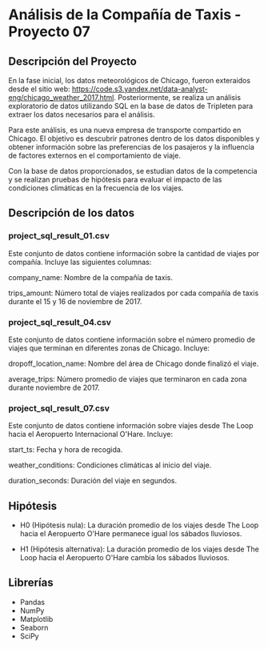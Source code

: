# Análisis de la Compañía de Taxis - Proyecto 07

## Descripción del Proyecto

En la fase inicial, los datos meteorológicos de Chicago, fueron exteraidos desde el sitio web: https://code.s3.yandex.net/data-analyst-eng/chicago_weather_2017.html. Posteriormente, se realiza un análisis exploratorio de datos utilizando SQL en la base de datos de Tripleten para extraer los datos necesarios para el análisis.

Para este análisis, es una nueva empresa de transporte compartido en Chicago. El objetivo es descubrir patrones dentro de los datos disponibles y obtener información sobre las preferencias de los pasajeros y la influencia de factores externos en el comportamiento de viaje.

Con la base de datos proporcionados, se estudian datos de la competencia y se realizan pruebas de hipótesis para evaluar el impacto de las condiciones climáticas en la frecuencia de los viajes.

## Descripción de los datos

### project_sql_result_01.csv

Este conjunto de datos contiene información sobre la cantidad de viajes por compañía. Incluye las siguientes columnas:

company_name: Nombre de la compañía de taxis.

trips_amount: Número total de viajes realizados por cada compañía de taxis durante el 15 y 16 de noviembre de 2017.

### project_sql_result_04.csv

Este conjunto de datos contiene información sobre el número promedio de viajes que terminan en diferentes zonas de Chicago. Incluye:

dropoff_location_name: Nombre del área de Chicago donde finalizó el viaje.

average_trips: Número promedio de viajes que terminaron en cada zona durante noviembre de 2017.

### project_sql_result_07.csv

Este conjunto de datos contiene información sobre viajes desde The Loop hacia el Aeropuerto Internacional O'Hare. Incluye:

start_ts: Fecha y hora de recogida.

weather_conditions: Condiciones climáticas al inicio del viaje.

duration_seconds: Duración del viaje en segundos.

## Hipótesis

- H0 (Hipótesis nula): La duración promedio de los viajes desde The Loop hacia el Aeropuerto O'Hare permanece igual los sábados lluviosos.

- H1 (Hipótesis alternativa): La duración promedio de los viajes desde The Loop hacia el Aeropuerto O'Hare cambia los sábados lluviosos.

## Librerías

- Pandas
- NumPy
- Matplotlib
- Seaborn
- SciPy
